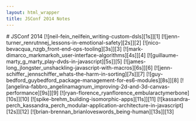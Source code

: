 ```yaml
---
layout: html_wrapper
title: JSConf 2014 Notes
---
```


<div markdown="1" class="notes notes--markdown">
# JSConf 2014
[![neil-fein_neilfein_writing-custom-dsls][1s]][1]
[![jenn-turner_renrutnnej_lessons-in-emotional-safety][2s]][2]
[![nico-bevacqua_nzgb_front-end-ops-tooling][3s]][3]
[![mark-dimarco_markmarkoh_user-interface-algorithms][4s]][4]
[![guillaume-marty_g_marty_play-dvds-in-javascript][5s]][5]
[![james-long_jlongster_unshackling-javascript-with-macros][6s]][6]
[![jenn-schiffer_jennschiffer_whats-the-harm-in-sorting][7s]][7]
[![guy-bedford_guybedford_package-management-for-es6-modules][8s]][8]
[![angelina-fabbro_angelinamagnum_improving-2d-and-3d-canvas-performance][9s]][9]
[![ryan-florence_ryanflorence_embularactymerbone][10s]][10]
[![spike-brehm_building-isomorphic-apps][11s]][11]
[![kassandra-perch_kassandra_perch_modular-application-architecture-in-javascript][12s]][12]
[![brian-brennan_brianloveswords_being-human][13s]][13]
</div>

[1]:  /images/jsconf2014/jsconf_2014_01_neil-fein_neilfein_writing-custom-dsls.jpeg
[2]:  /images/jsconf2014/jsconf_2014_02_jenn-turner_renrutnnej_lessons-in-emotional-safety.jpeg
[3]:  /images/jsconf2014/jsconf_2014_03_nico-bevacqua_nzgb_front-end-ops-tooling.jpeg
[4]:  /images/jsconf2014/jsconf_2014_04_mark-dimarco_markmarkoh_user-interface-algorithms.jpeg
[5]:  /images/jsconf2014/jsconf_2014_05_guillaume-marty_g_marty_play-dvds-in-javascript.jpeg
[6]:  /images/jsconf2014/jsconf_2014_06_james-long_jlongster_unshackling-javascript-with-macros.jpeg
[7]:  /images/jsconf2014/jsconf_2014_07_jenn-schiffer_jennschiffer_whats-the-harm-in-sorting.jpeg
[8]:  /images/jsconf2014/jsconf_2014_08_guy-bedford_guybedford_package-management-for-es6-modules.jpeg
[9]:  /images/jsconf2014/jsconf_2014_09_angelina-fabbro_angelinamagnum_improving-2d-and-3d-canvas-performance.jpeg
[10]: /images/jsconf2014/jsconf_2014_10_ryan-florence_ryanflorence_embularactymerbone.jpeg
[11]: /images/jsconf2014/jsconf_2014_11_spike-brehm_building-isomorphic-apps.jpeg
[12]: /images/jsconf2014/jsconf_2014_12_kassandra-perch_kassandra_perch_modular-application-architecture-in-javascript.jpeg
[13]: /images/jsconf2014/jsconf_2014_13_brian-brennan_brianloveswords_being-human.jpeg

[1s]:  /images/jsconf2014/jsconf_2014_01_neil-fein_neilfein_writing-custom-dsls--small.jpeg
[2s]:  /images/jsconf2014/jsconf_2014_02_jenn-turner_renrutnnej_lessons-in-emotional-safety--small.jpeg
[3s]:  /images/jsconf2014/jsconf_2014_03_nico-bevacqua_nzgb_front-end-ops-tooling--small.jpeg
[4s]:  /images/jsconf2014/jsconf_2014_04_mark-dimarco_markmarkoh_user-interface-algorithms--small.jpeg
[5s]:  /images/jsconf2014/jsconf_2014_05_guillaume-marty_g_marty_play-dvds-in-javascript--small.jpeg
[6s]:  /images/jsconf2014/jsconf_2014_06_james-long_jlongster_unshackling-javascript-with-macros--small.jpeg
[7s]:  /images/jsconf2014/jsconf_2014_07_jenn-schiffer_jennschiffer_whats-the-harm-in-sorting--small.jpeg
[8s]:  /images/jsconf2014/jsconf_2014_08_guy-bedford_guybedford_package-management-for-es6-modules--small.jpeg
[9s]:  /images/jsconf2014/jsconf_2014_09_angelina-fabbro_angelinamagnum_improving-2d-and-3d-canvas-performance--small.jpeg
[10s]: /images/jsconf2014/jsconf_2014_10_ryan-florence_ryanflorence_embularactymerbone--small.jpeg
[11s]: /images/jsconf2014/jsconf_2014_11_spike-brehm_building-isomorphic-apps--small.jpeg
[12s]: /images/jsconf2014/jsconf_2014_12_kassandra-perch_kassandra_perch_modular-application-architecture-in-javascript--small.jpeg
[13s]: /images/jsconf2014/jsconf_2014_13_brian-brennan_brianloveswords_being-human--small.jpeg
